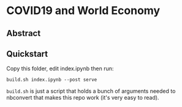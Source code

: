 # COVID19 and World Economy

## Abstract



## Quickstart

Copy this folder, edit index.ipynb then run:

    build.sh index.ipynb --post serve

`build.sh` is just a script that holds a bunch of arguments needed to nbconvert
that makes this repo work (it's very easy to read).
